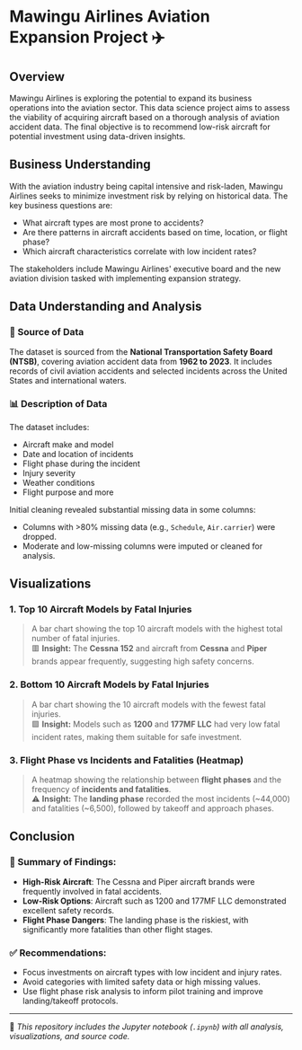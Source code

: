 # Mawingu Airlines Aviation Expansion Project ✈️

## Overview
Mawingu Airlines is exploring the potential to expand its business operations into the aviation sector. This data science project aims to assess the viability of acquiring aircraft based on a thorough analysis of aviation accident data. The final objective is to recommend low-risk aircraft for potential investment using data-driven insights.

## Business Understanding
With the aviation industry being capital intensive and risk-laden, Mawingu Airlines seeks to minimize investment risk by relying on historical data. The key business questions are:
- What aircraft types are most prone to accidents?
- Are there patterns in aircraft accidents based on time, location, or flight phase?
- Which aircraft characteristics correlate with low incident rates?

The stakeholders include Mawingu Airlines' executive board and the new aviation division tasked with implementing expansion strategy.

## Data Understanding and Analysis

### 📂 Source of Data
The dataset is sourced from the **National Transportation Safety Board (NTSB)**, covering aviation accident data from **1962 to 2023**. It includes records of civil aviation accidents and selected incidents across the United States and international waters.

### 📊 Description of Data
The dataset includes:
- Aircraft make and model
- Date and location of incidents
- Flight phase during the incident
- Injury severity
- Weather conditions
- Flight purpose and more

Initial cleaning revealed substantial missing data in some columns:
- Columns with >80% missing data (e.g., `Schedule`, `Air.carrier`) were dropped.
- Moderate and low-missing columns were imputed or cleaned for analysis.

## Visualizations

### 1. Top 10 Aircraft Models by Fatal Injuries
> A bar chart showing the top 10 aircraft models with the highest total number of fatal injuries.  
> 🟥 **Insight:** The **Cessna 152** and aircraft from **Cessna** and **Piper** brands appear frequently, suggesting high safety concerns.

### 2. Bottom 10 Aircraft Models by Fatal Injuries
> A bar chart showing the 10 aircraft models with the fewest fatal injuries.  
> 🟩 **Insight:** Models such as **1200** and **177MF LLC** had very low fatal incident rates, making them suitable for safe investment.

### 3. Flight Phase vs Incidents and Fatalities (Heatmap)
> A heatmap showing the relationship between **flight phases** and the frequency of **incidents and fatalities**.  
> ⚠️ **Insight:** The **landing phase** recorded the most incidents (~44,000) and fatalities (~6,500), followed by takeoff and approach phases.

## Conclusion

### 📌 Summary of Findings:
- **High-Risk Aircraft**: The Cessna and Piper aircraft brands were frequently involved in fatal accidents.
- **Low-Risk Options**: Aircraft such as 1200 and 177MF LLC demonstrated excellent safety records.
- **Flight Phase Dangers**: The landing phase is the riskiest, with significantly more fatalities than other flight stages.

### ✅ Recommendations:
- Focus investments on aircraft types with low incident and injury rates.
- Avoid categories with limited safety data or high missing values.
- Use flight phase risk analysis to inform pilot training and improve landing/takeoff protocols.

---

📁 *This repository includes the Jupyter notebook (`.ipynb`) with all analysis, visualizations, and source code.*
